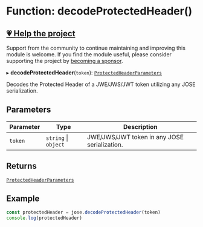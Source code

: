# Function: decodeProtectedHeader()

## [💗 Help the project](https://github.com/sponsors/panva)

Support from the community to continue maintaining and improving this module is welcome. If you find the module useful, please consider supporting the project by [becoming a sponsor](https://github.com/sponsors/panva).

▸ **decodeProtectedHeader**(`token`): [`ProtectedHeaderParameters`](../type-aliases/ProtectedHeaderParameters.md)

Decodes the Protected Header of a JWE/JWS/JWT token utilizing any JOSE serialization.

## Parameters

| Parameter | Type | Description |
| ------ | ------ | ------ |
| `token` | `string` \| `object` | JWE/JWS/JWT token in any JOSE serialization. |

## Returns

[`ProtectedHeaderParameters`](../type-aliases/ProtectedHeaderParameters.md)

## Example

```js
const protectedHeader = jose.decodeProtectedHeader(token)
console.log(protectedHeader)
```
